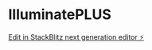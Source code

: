 # IlluminatePLUS

[Edit in StackBlitz next generation editor ⚡️](https://stackblitz.com/~/github.com/7777Diamond7777/IlluminatePLUS)